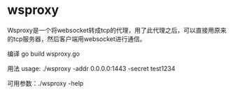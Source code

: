 # wsproxy
Wsproxy是一个将websocket转成tcp的代理，用了此代理之后，可以直接用原来的tcp服务器，然后客户端用websocket进行通信。

编译
go build wsproxy.go

用法 usage: ./wsproxy -addr 0.0.0.0:1443 -secret test1234

可用参数：./wsproxy -help
